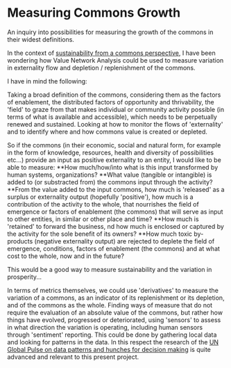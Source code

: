 Measuring Commons Growth
========================

An inquiry into possibilities for measuring the growth of the commons in their widest definitions.

In the context of [sustainability from a commons perspective](http://commonsabundance.net/2013/07/13/rethinking-sustainable-development-in-terms-of-commons/), I have been wondering how Value Network Analysis could be used to measure variation in externality flow and depletion / replenishment of the commons.

I have in mind the following: 

Taking a broad definition of the commons, considering them as the factors of enablement, the distributed factors of opportunity and thrivability, the 'field' to graze from that makes individual or community activity possible (in terms of what is available and accessible), which needs to be perpetually renewed and sustained. Looking at how to monitor the flows of 'externality' and to identify where and how commons value is created or depleted.

So if the commons (in their economic, social and natural form, for example in the form of knowledge, resources, health and diversity of possibilities etc...) provide an input as positive externality to an entity, I would like to be able to measure:
**How much/how/into what is this input transformed by human systems, organizations?
**What value (tangible or intangible) is added to (or substracted from) the commons input through the activity?
**From the value added to the input commons, how much is 'released' as a surplus or externality output (hopefully 'positive'), how much is a contribution of the activity to the whole, that nourrishes the field of emergence or factors of enablement (the commons) that will serve as input to other entities, in similar or other place and time?
**How much is 'retained' to forward the business, nd how much is enclosed or captured by the activity for the sole benefit of its owners?
**How much toxic by-products (negative externality output) are rejected to deplete the field of emergence, conditions, factors of enablement (the commons) and at what cost to the whole, now and in the future? 

This would be a good way to measure sustainability and the variation in prosperity...

In terms of metrics themselves, we could use 'derivatives' to measure the variation of a commons, as an indicator of its replenishment or its depletion, and of the commons as the whole. Finding ways of measure that do not require the evaluation of an absolute value of the commons, but rather how things have evolved, progressed or deteriorated, using 'sensors' to assess in what direction the variation is operating, including human sensors through 'sentiment' reporting. This could be done by gathering local data and looking for patterns in the data. In this respect the research of the [UN Global Pulse on data patterns and hunches for decision making](http://www.unglobalpulse.org/technology/hunchworks) is quite advanced and relevant to this present project.
